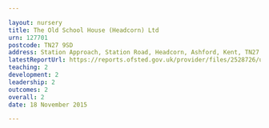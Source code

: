 ```yaml
---

layout: nursery
title: The Old School House (Headcorn) Ltd
urn: 127701
postcode: TN27 9SD
address: Station Approach, Station Road, Headcorn, Ashford, Kent, TN27 9SD
latestReportUrl: https://reports.ofsted.gov.uk/provider/files/2528726/urn/127701.pdf
teaching: 2
development: 2
leadership: 2
outcomes: 2
overall: 2
date: 18 November 2015

---
```

